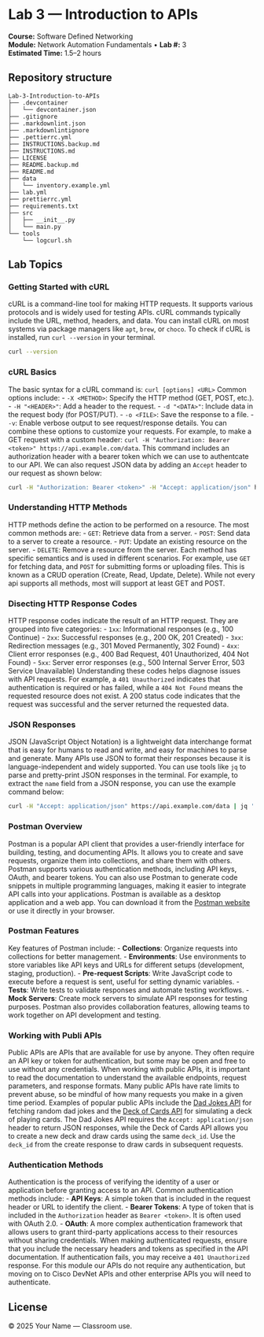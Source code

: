 # Lab 3 — Introduction to APIs

**Course:** Software Defined Networking  
**Module:** Network Automation Fundamentals • **Lab #:** 3  
**Estimated Time:** 1.5–2 hours

## Repository structure

```text
Lab-3-Introduction-to-APIs
├── .devcontainer
│   └── devcontainer.json
├── .gitignore
├── .markdownlint.json
├── .markdownlintignore
├── .pettierrc.yml
├── INSTRUCTIONS.backup.md
├── INSTRUCTIONS.md
├── LICENSE
├── README.backup.md
├── README.md
├── data
│   └── inventory.example.yml
├── lab.yml
├── prettierrc.yml
├── requirements.txt
├── src
│   ├── __init__.py
│   └── main.py
└── tools
    └── logcurl.sh
```


## Lab Topics

### Getting Started with cURL
cURL is a command-line tool for making HTTP requests. It supports various protocols and is  widely used for testing APIs. cURL commands typically include the URL, method, headers, and data. You can install cURL on most systems via package managers like `apt`, `brew`, or `choco`. To check  if cURL is installed, run `curl --version` in your terminal.


```bash
curl --version

```

### cURL Basics
The basic syntax for a cURL command is: ``` curl [options] <URL> ``` Common options include: - `-X <METHOD>`: Specify the HTTP method (GET, POST, etc.). - `-H "<HEADER>"`: Add a header to the request. - `-d "<DATA>"`: Include data in the request body (for POST/PUT). - `-o <FILE>`: Save the response to a file. - `-v`: Enable verbose output to see request/response details.
You can combine these options to customize your requests. For example, to make a GET request with a custom header: `curl -H "Authorization: Bearer <token>" https://api.example.com/data`. This command includes an authorization header  with a bearer token which we can use to authentcate to our API. We can also request JSON data by adding an `Accept` header to our request as shown below:


```bash
curl -H "Authorization: Bearer <token>" -H "Accept: application/json" https://api.example.com/data

```

### Understanding HTTP Methods
HTTP methods define the action to be performed on a resource. The most common methods are: - `GET`: Retrieve data from a server. - `POST`: Send data to a server to create a resource. - `PUT`: Update an existing resource on the server. - `DELETE`: Remove a resource from the server.
Each method has specific semantics and is used in different scenarios. For example, use `GET` for fetching data,  and `POST` for submitting forms or uploading files. This is known as a CRUD operation (Create, Read, Update, Delete). While not every api supports all methods, most will support at least GET and POST.


### Disecting HTTP Response Codes
HTTP response codes indicate the result of an HTTP request. They are grouped into five categories: - `1xx`: Informational responses (e.g., 100 Continue) - `2xx`: Successful responses (e.g., 200 OK, 201 Created) - `3xx`: Redirection messages (e.g., 301 Moved Permanently, 302 Found) - `4xx`: Client error responses (e.g., 400 Bad Request, 401 Unauthorized, 404 Not Found) - `5xx`: Server error responses (e.g., 500 Internal Server Error, 503 Service Unavailable)
Understanding these codes helps diagnose issues with API requests. For example, a `401 Unauthorized` indicates  that authentication is required or has failed, while a `404 Not Found` means the requested resource does not exist. A 200 status code indicates that the request was successful and the server returned the requested data.


### JSON Responses
JSON (JavaScript Object Notation) is a lightweight data interchange format that is easy for humans to read and write,  and easy for machines to parse and generate. Many APIs use JSON to format their responses because it is language-independent  and widely supported.
You can use tools like `jq` to parse and pretty-print JSON responses in the terminal. For example, to extract the `name` field  from a JSON response, you can use the example command below:


```bash
curl -H "Accept: application/json" https://api.example.com/data | jq '.name'

```

### Postman Overview
Postman is a popular API client that provides a user-friendly interface for building, testing, and documenting APIs. It allows you  to create and save requests, organize them into collections, and share them with others. Postman supports various authentication methods, including API keys, OAuth, and bearer tokens. You can also use Postman to generate code snippets in multiple programming languages, making it easier to integrate API calls into your applications. Postman is available as a desktop application and a web app. You can download it from the [Postman website](https://www.postman.com/) or use it directly in your browser.


### Postman Features
Key features of Postman include: - **Collections**: Organize requests into collections for better management. - **Environments**: Use environments to store variables like API keys and URLs for different setups (development, staging, production). - **Pre-request Scripts**: Write JavaScript code to execute before a request is sent, useful for setting dynamic variables. - **Tests**: Write tests to validate responses and automate testing workflows. - **Mock Servers**: Create mock servers to simulate API responses for testing purposes.
Postman also provides collaboration features, allowing teams to work together on API development and testing.


### Working with Publi APIs
Public APIs are APIs that are available for use by anyone. They often require an API key or token for authentication, but some may be open and free to use without any credentials. When working with public APIs, it is important to read the documentation to understand the available endpoints, request parameters, and response formats. Many public APIs have rate limits to prevent abuse, so be mindful of how many requests you make in a given time period.
Examples of popular public APIs include the [Dad Jokes API](https://icanhazdadjoke.com/api) for fetching random dad jokes and the [Deck of Cards API](https://deckofcardsapi.com/) for simulating a deck of playing cards.
The Dad Jokes API requires the `Accept: application/json` header to return JSON responses, while the Deck of Cards API allows you  to create a new deck and draw cards using the same `deck_id`. Use the `deck_id` from the create response to draw cards in subsequent requests.


### Authentication Methods
Authentication is the process of verifying the identity of a user or application before granting access to an API. Common authentication methods include: - **API Keys**: A simple token that is included in the request header or URL to identify the client. - **Bearer Tokens**: A type of token that is included in the `Authorization` header as `Bearer <token>`. It is often used with OAuth 2.0. - **OAuth**: A more complex authentication framework that allows users to grant third-party applications access to their resources without sharing credentials.
When making authenticated requests, ensure that you include the necessary headers and tokens as specified in the API documentation. If authentication fails, you may receive a `401 Unauthorized` response. For this module our APIs do not require any authentication, but moving on to Cisco DevNet APIs and other enterprise APIs you will need to authenticate.




## License
© 2025 Your Name — Classroom use.
